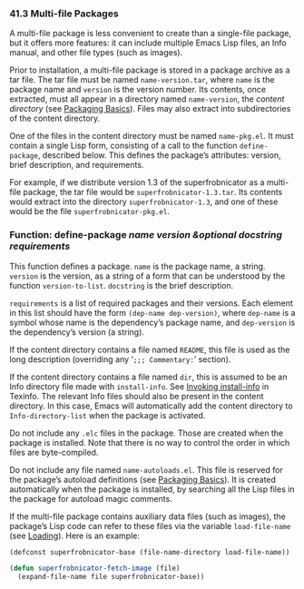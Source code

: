 

### 41.3 Multi-file Packages

A multi-file package is less convenient to create than a single-file package, but it offers more features: it can include multiple Emacs Lisp files, an Info manual, and other file types (such as images).

Prior to installation, a multi-file package is stored in a package archive as a tar file. The tar file must be named `name-version.tar`, where `name` is the package name and `version` is the version number. Its contents, once extracted, must all appear in a directory named `name-version`, the *content directory* (see [Packaging Basics](Packaging-Basics.html)). Files may also extract into subdirectories of the content directory.

One of the files in the content directory must be named `name-pkg.el`. It must contain a single Lisp form, consisting of a call to the function `define-package`, described below. This defines the package’s attributes: version, brief description, and requirements.

For example, if we distribute version 1.3 of the superfrobnicator as a multi-file package, the tar file would be `superfrobnicator-1.3.tar`. Its contents would extract into the directory `superfrobnicator-1.3`, and one of these would be the file `superfrobnicator-pkg.el`.

### Function: **define-package** *name version \&optional docstring requirements*

This function defines a package. `name` is the package name, a string. `version` is the version, as a string of a form that can be understood by the function `version-to-list`. `docstring` is the brief description.

`requirements` is a list of required packages and their versions. Each element in this list should have the form `(dep-name dep-version)`, where `dep-name` is a symbol whose name is the dependency’s package name, and `dep-version` is the dependency’s version (a string).

If the content directory contains a file named `README`, this file is used as the long description (overriding any ‘`;;; Commentary:`’ section).

If the content directory contains a file named `dir`, this is assumed to be an Info directory file made with `install-info`. See [Invoking install-info](https://www.gnu.org/software/texinfo/manual/texinfo/html_node/Invoking-install_002dinfo.html#Invoking-install_002dinfo) in Texinfo. The relevant Info files should also be present in the content directory. In this case, Emacs will automatically add the content directory to `Info-directory-list` when the package is activated.

Do not include any `.elc` files in the package. Those are created when the package is installed. Note that there is no way to control the order in which files are byte-compiled.

Do not include any file named `name-autoloads.el`. This file is reserved for the package’s autoload definitions (see [Packaging Basics](Packaging-Basics.html)). It is created automatically when the package is installed, by searching all the Lisp files in the package for autoload magic comments.

If the multi-file package contains auxiliary data files (such as images), the package’s Lisp code can refer to these files via the variable `load-file-name` (see [Loading](Loading.html)). Here is an example:

```lisp
(defconst superfrobnicator-base (file-name-directory load-file-name))

(defun superfrobnicator-fetch-image (file)
  (expand-file-name file superfrobnicator-base))
```
